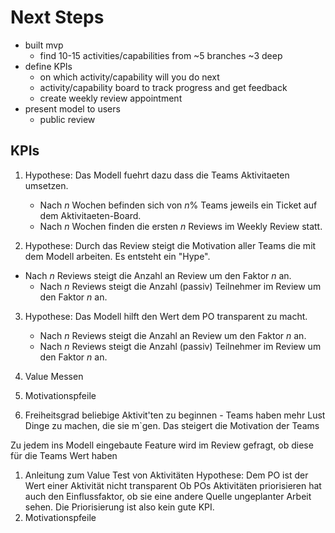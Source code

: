 # Next Steps

- built mvp
  - find 10-15 activities/capabilities from ~5 branches ~3 deep
- define KPIs
  - on which activity/capability will you do next
  - activity/capability board to track progress and get feedback
  - create weekly review appointment
- present model to users
  - public review

## KPIs

1. Hypothese: Das Modell fuehrt dazu dass die Teams Aktivitaeten umsetzen.
   - Nach *n* Wochen befinden sich von *n*% Teams jeweils ein Ticket auf dem Aktivitaeten-Board.
   - Nach *n* Wochen finden die ersten *n* Reviews im Weekly Review statt.

2. Hypothese: Durch das Review steigt die Motivation aller Teams die mit dem Modell arbeiten. Es entsteht ein "Hype".
- Nach *n* Reviews steigt die Anzahl an Review um den Faktor *n* an.
   - Nach *n* Reviews steigt die Anzahl (passiv) Teilnehmer im Review um den Faktor *n* an.

3. Hypothese: Das Modell hilft den Wert dem PO transparent zu macht.
   - Nach *n* Reviews steigt die Anzahl an Review um den Faktor *n* an.
   - Nach *n* Reviews steigt die Anzahl (passiv) Teilnehmer im Review um den Faktor *n* an.

3. Value Messen
4. Motivationspfeile
5. Freiheitsgrad beliebige Aktivit'ten zu beginnen - Teams haben mehr Lust Dinge zu machen, die sie m`gen. Das steigert die Motivation der Teams

Zu jedem ins Modell eingebaute Feature wird im Review gefragt, ob diese für die Teams Wert haben
1. Anleitung zum Value Test von Aktivitäten
   Hypothese: Dem PO ist der Wert einer Aktivität nicht transparent
   Ob POs Aktivitäten priorisieren hat auch den Einflussfaktor, ob sie eine andere Quelle ungeplanter Arbeit sehen. Die Priorisierung ist also kein gute KPI.
2. Motivationspfeile